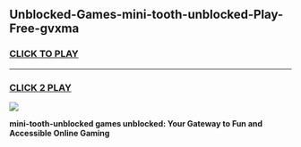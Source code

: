 
## Unblocked-Games-mini-tooth-unblocked-Play-Free-gvxma
<h3>
<a href="https://premium76.site?title=mini-tooth-unblocked&ref=10A">CLICK TO PLAY</a></h3>
<hr>

<h3>
<a href="https://premium76.site?title=mini-tooth-unblocked&ref=10A">CLICK 2 PLAY</a>
  
</h3>

<a href="https://premium76.site?title=mini-tooth-unblocked&ref=10A"><img src="https://clearcache.store/games.png"></a>


**mini-tooth-unblocked games unblocked: Your Gateway to Fun and Accessible Online Gaming**
